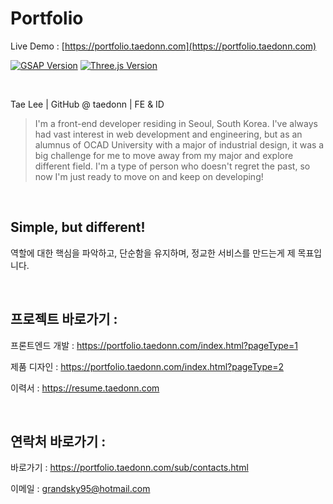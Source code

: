 # Portfolio

Live Demo : [https://portfolio.taedonn.com](https://portfolio.taedonn.com)

[![GSAP Version](https://img.shields.io/badge/featured%20on-GSAP%20%403.9.1-%2388ce02)](#) [![Three.js Version](https://img.shields.io/badge/featured%20on-Three%20%400.122.0-%233388ff)](#)

&nbsp;

Tae Lee | GitHub @ taedonn | FE & ID

> I'm a front-end developer residing in Seoul, South Korea. I've always had vast interest in web development and engineering, but as an alumnus of OCAD University with a major of industrial design, it was a big challenge for me to move away from my major and explore different field. I'm a type of person who doesn't regret the past, so now I'm just ready to move on and keep on developing!

&nbsp;

## Simple, but different!

역할에 대한 핵심을 파악하고, 단순함을 유지하며, 정교한 서비스를 만드는게 제 목표입니다.

&nbsp;

## 프로젝트 바로가기 :

프론트엔드 개발 : https://portfolio.taedonn.com/index.html?pageType=1

제품 디자인 : https://portfolio.taedonn.com/index.html?pageType=2

이력서 : https://resume.taedonn.com

&nbsp;

## 연락처 바로가기 :

바로가기 : https://portfolio.taedonn.com/sub/contacts.html

이메일 : grandsky95@hotmail.com
